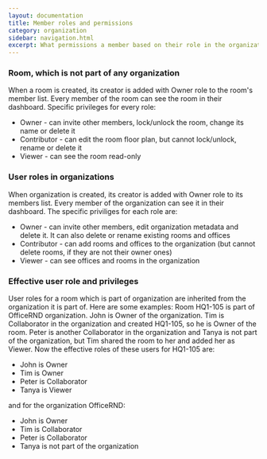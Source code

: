 ```yaml
---
layout: documentation
title: Member roles and permissions
category: organization
sidebar: navigation.html
excerpt: What permissions a member based on their role in the organization and/or the room
---
```


### Room, which is not part of any organization
When a room is created, its creator is added with Owner role to the room's member list. Every member of the room can see the room in their dashboard. Specific privileges for every role:

* Owner - can invite other members, lock/unlock the room, change its name or delete it
* Contributor - can edit the room floor plan, but cannot lock/unlock, rename or delete it
* Viewer - can see the room read-only

### User roles in organizations
When organization is created, its creator is added with Owner role to its members list. Every member of the organization can see it in their dashboard. The specific priviliges for each role are:

* Owner - can invite other members, edit organization metadata and delete it. It can also delete or rename existing rooms and offices
* Contributor - can add rooms and offices to the organization (but cannot delete rooms, if they are not their owner ones)
* Viewer - can see offices and rooms in the organization

### Effective user role and privileges
User roles for a room which is part of organization are inherited from the organization it is part of. Here are some examples:
Room HQ1-105 is part of OfficeRND organization. John is Owner of the organization. Tim is Collaborator in the organization and created HQ1-105, so he is Owner of the room. Peter is another Collaborator in the organization and Tanya is not part of the organization, but Tim shared the room to her and added her as Viewer. Now the effective roles of these users for HQ1-105 are:

* John is Owner
* Tim is Owner
* Peter is Collaborator
* Tanya is Viewer

and for the organization OfficeRND:

* John is Owner
* Tim is Collaborator
* Peter is Collaborator
* Tanya is not part of the organization
